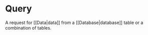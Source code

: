 # Query

A request for [[Data|data]] from a [[Database|database]] table or a combination of tables.
